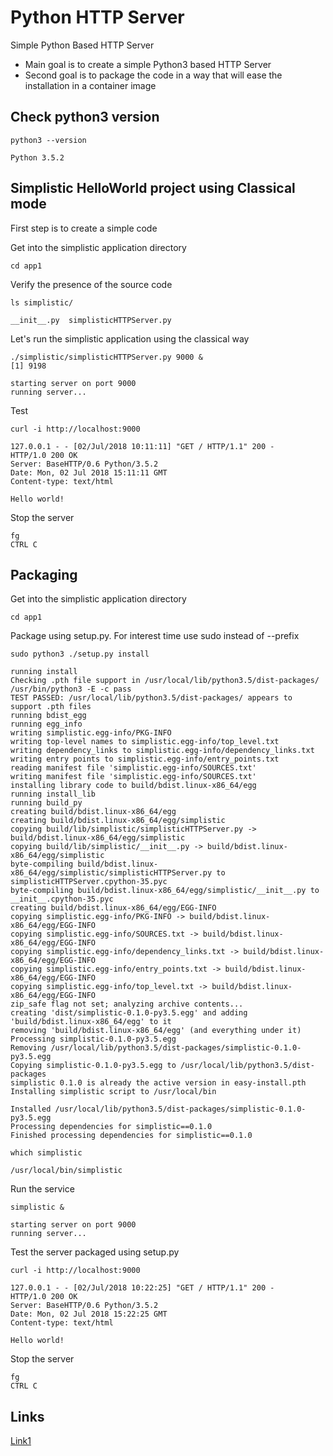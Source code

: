 # Python HTTP Server
Simple Python Based HTTP Server

- Main goal is to create a simple Python3 based HTTP Server
- Second goal is to package the code in a way that will ease the installation in a container image

## Check python3 version

~~~
python3 --version

Python 3.5.2
~~~


## Simplistic HelloWorld project using Classical mode

First step is to create a simple code

Get into the simplistic application directory
~~~
cd app1
~~~

Verify the presence of the source code
~~~
ls simplistic/

__init__.py  simplisticHTTPServer.py
~~~

Let's run the simplistic application using the classical way
~~~
./simplistic/simplisticHTTPServer.py 9000 &
[1] 9198

starting server on port 9000
running server...
~~~

Test
~~~
curl -i http://localhost:9000

127.0.0.1 - - [02/Jul/2018 10:11:11] "GET / HTTP/1.1" 200 -
HTTP/1.0 200 OK
Server: BaseHTTP/0.6 Python/3.5.2
Date: Mon, 02 Jul 2018 15:11:11 GMT
Content-type: text/html

Hello world!
~~~

Stop the server
~~~
fg
CTRL C
~~~

## Packaging

Get into the simplistic application directory
~~~
cd app1
~~~

Package using setup.py. For interest time use sudo instead of --prefix
~~~
sudo python3 ./setup.py install

running install
Checking .pth file support in /usr/local/lib/python3.5/dist-packages/
/usr/bin/python3 -E -c pass
TEST PASSED: /usr/local/lib/python3.5/dist-packages/ appears to support .pth files
running bdist_egg
running egg_info
writing simplistic.egg-info/PKG-INFO
writing top-level names to simplistic.egg-info/top_level.txt
writing dependency_links to simplistic.egg-info/dependency_links.txt
writing entry points to simplistic.egg-info/entry_points.txt
reading manifest file 'simplistic.egg-info/SOURCES.txt'
writing manifest file 'simplistic.egg-info/SOURCES.txt'
installing library code to build/bdist.linux-x86_64/egg
running install_lib
running build_py
creating build/bdist.linux-x86_64/egg
creating build/bdist.linux-x86_64/egg/simplistic
copying build/lib/simplistic/simplisticHTTPServer.py -> build/bdist.linux-x86_64/egg/simplistic
copying build/lib/simplistic/__init__.py -> build/bdist.linux-x86_64/egg/simplistic
byte-compiling build/bdist.linux-x86_64/egg/simplistic/simplisticHTTPServer.py to simplisticHTTPServer.cpython-35.pyc
byte-compiling build/bdist.linux-x86_64/egg/simplistic/__init__.py to __init__.cpython-35.pyc
creating build/bdist.linux-x86_64/egg/EGG-INFO
copying simplistic.egg-info/PKG-INFO -> build/bdist.linux-x86_64/egg/EGG-INFO
copying simplistic.egg-info/SOURCES.txt -> build/bdist.linux-x86_64/egg/EGG-INFO
copying simplistic.egg-info/dependency_links.txt -> build/bdist.linux-x86_64/egg/EGG-INFO
copying simplistic.egg-info/entry_points.txt -> build/bdist.linux-x86_64/egg/EGG-INFO
copying simplistic.egg-info/top_level.txt -> build/bdist.linux-x86_64/egg/EGG-INFO
zip_safe flag not set; analyzing archive contents...
creating 'dist/simplistic-0.1.0-py3.5.egg' and adding 'build/bdist.linux-x86_64/egg' to it
removing 'build/bdist.linux-x86_64/egg' (and everything under it)
Processing simplistic-0.1.0-py3.5.egg
Removing /usr/local/lib/python3.5/dist-packages/simplistic-0.1.0-py3.5.egg
Copying simplistic-0.1.0-py3.5.egg to /usr/local/lib/python3.5/dist-packages
simplistic 0.1.0 is already the active version in easy-install.pth
Installing simplistic script to /usr/local/bin

Installed /usr/local/lib/python3.5/dist-packages/simplistic-0.1.0-py3.5.egg
Processing dependencies for simplistic==0.1.0
Finished processing dependencies for simplistic==0.1.0
~~~

~~~
which simplistic

/usr/local/bin/simplistic
~~~

Run the service
~~~
simplistic &

starting server on port 9000
running server...
~~~

Test the server packaged using setup.py
~~~
curl -i http://localhost:9000

127.0.0.1 - - [02/Jul/2018 10:22:25] "GET / HTTP/1.1" 200 -
HTTP/1.0 200 OK
Server: BaseHTTP/0.6 Python/3.5.2
Date: Mon, 02 Jul 2018 15:22:25 GMT
Content-type: text/html

Hello world!
~~~

Stop the server
~~~
fg
CTRL C
~~~

## Links

[Link1](https://daanlenaerts.com/blog/2015/06/03/create-a-simple-http-server-with-python-3/)
